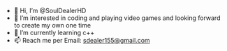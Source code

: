 - 👋 Hi, I’m @SoulDealerHD
- 👀 I’m interested in coding and playing video games and looking forward to create my own one time
- 🌱 I’m currently learning c++
- 📫 Reach me per Email: sdealer155@gmail.com
